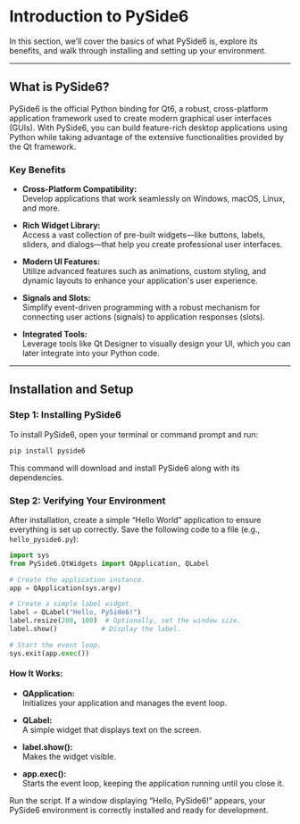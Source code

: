 # Introduction to PySide6

In this section, we’ll cover the basics of what PySide6 is, explore its benefits, and walk through installing and setting up your environment.

---

## What is PySide6?

PySide6 is the official Python binding for Qt6, a robust, cross-platform application framework used to create modern graphical user interfaces (GUIs). With PySide6, you can build feature-rich desktop applications using Python while taking advantage of the extensive functionalities provided by the Qt framework.

### Key Benefits

- **Cross-Platform Compatibility:**  
  Develop applications that work seamlessly on Windows, macOS, Linux, and more.

- **Rich Widget Library:**  
  Access a vast collection of pre-built widgets—like buttons, labels, sliders, and dialogs—that help you create professional user interfaces.

- **Modern UI Features:**  
  Utilize advanced features such as animations, custom styling, and dynamic layouts to enhance your application's user experience.

- **Signals and Slots:**  
  Simplify event-driven programming with a robust mechanism for connecting user actions (signals) to application responses (slots).

- **Integrated Tools:**  
  Leverage tools like Qt Designer to visually design your UI, which you can later integrate into your Python code.

---

## Installation and Setup

### Step 1: Installing PySide6

To install PySide6, open your terminal or command prompt and run:

```bash
pip install pyside6
```

This command will download and install PySide6 along with its dependencies.

### Step 2: Verifying Your Environment

After installation, create a simple “Hello World” application to ensure everything is set up correctly. Save the following code to a file (e.g., `hello_pyside6.py`):

```python
import sys
from PySide6.QtWidgets import QApplication, QLabel

# Create the application instance.
app = QApplication(sys.argv)

# Create a simple label widget.
label = QLabel("Hello, PySide6!")
label.resize(200, 100)  # Optionally, set the window size.
label.show()           # Display the label.

# Start the event loop.
sys.exit(app.exec())
```

#### How It Works:
- **QApplication:**  
  Initializes your application and manages the event loop.
  
- **QLabel:**  
  A simple widget that displays text on the screen.
  
- **label.show():**  
  Makes the widget visible.
  
- **app.exec():**  
  Starts the event loop, keeping the application running until you close it.

Run the script. If a window displaying “Hello, PySide6!” appears, your PySide6 environment is correctly installed and ready for development.
